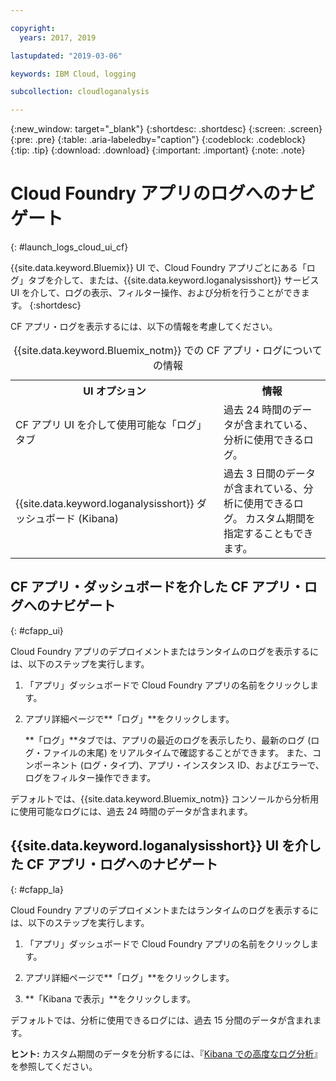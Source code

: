 ```yaml
---

copyright:
  years: 2017, 2019

lastupdated: "2019-03-06"

keywords: IBM Cloud, logging

subcollection: cloudloganalysis

---
```


{:new_window: target="_blank"}
{:shortdesc: .shortdesc}
{:screen: .screen}
{:pre: .pre}
{:table: .aria-labeledby="caption"}
{:codeblock: .codeblock}
{:tip: .tip}
{:download: .download}
{:important: .important}
{:note: .note}

# Cloud Foundry アプリのログへのナビゲート
{: #launch_logs_cloud_ui_cf}

{{site.data.keyword.Bluemix}} UI で、Cloud Foundry アプリごとにある「ログ」タブを介して、または、{{site.data.keyword.loganalysisshort}} サービス UI を介して、ログの表示、フィルター操作、および分析を行うことができます。
{:shortdesc}

CF アプリ・ログを表示するには、以下の情報を考慮してください。 

<table>
  <caption>{{site.data.keyword.Bluemix_notm}} での CF アプリ・ログについての情報</caption>
  <tr>
    <th>UI オプション</th>
    <th>情報</th>
  </tr>
  <tr>
    <td>CF アプリ UI を介して使用可能な「ログ」タブ </td>
    <td>過去 24 時間のデータが含まれている、分析に使用できるログ。</td>
  </tr>
  <tr>
    <td>{{site.data.keyword.loganalysisshort}} ダッシュボード (Kibana)</td>
    <td>過去 3 日間のデータが含まれている、分析に使用できるログ。 カスタム期間を指定することもできます。</td>
  </tr>
</table>


## CF アプリ・ダッシュボードを介した CF アプリ・ログへのナビゲート 
{: #cfapp_ui}

Cloud Foundry アプリのデプロイメントまたはランタイムのログを表示するには、以下のステップを実行します。

1. 「アプリ」ダッシュボードで Cloud Foundry アプリの名前をクリックします。 
    
2. アプリ詳細ページで**「ログ」**をクリックします。
    
    **「ログ」**タブでは、アプリの最近のログを表示したり、最新のログ (ログ・ファイルの末尾) をリアルタイムで確認することができます。 また、コンポーネント (ログ・タイプ)、アプリ・インスタンス ID、およびエラーで、ログをフィルター操作できます。
    
デフォルトでは、{{site.data.keyword.Bluemix_notm}} コンソールから分析用に使用可能なログには、過去 24 時間のデータが含まれます。


## {{site.data.keyword.loganalysisshort}} UI を介した CF アプリ・ログへのナビゲート 
{: #cfapp_la}

Cloud Foundry アプリのデプロイメントまたはランタイムのログを表示するには、以下のステップを実行します。

1. 「アプリ」ダッシュボードで Cloud Foundry アプリの名前をクリックします。 
    
2. アプリ詳細ページで**「ログ」**をクリックします。
    
3. **「Kibana で表示」**をクリックします。

デフォルトでは、分析に使用できるログには、過去 15 分間のデータが含まれます。

**ヒント:** カスタム期間のデータを分析するには、『[Kibana での高度なログ分析](/docs/services/CloudLogAnalysis/kibana/analyzing_logs_Kibana.html#analyzing_logs_Kibana)』を参照してください。 


